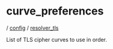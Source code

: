 # curve_preferences

/ [config](/reference/config/index.md) / [resolver_tls](/reference/config/config/resolver_tls/index.md) 

List of TLS cipher curves to use in order.

